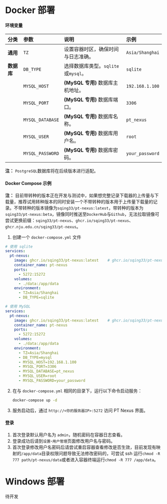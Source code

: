 # Docker 部署

#### 环境变量

| 分类       | 参数             | 说明                                | 示例            |
| :--------- | :--------------- | :---------------------------------- | :-------------- |
| **通用**   | `TZ`             | 设置容器时区，确保时间与日志准确。  | `Asia/Shanghai` |
| **数据库** | `DB_TYPE`        | 选择数据库类型。`sqlite`或`mysql`。 | `sqlite`        |
|            | `MYSQL_HOST`     | **(MySQL 专用)** 数据库主机地址。   | `192.168.1.100` |
|            | `MYSQL_PORT`     | **(MySQL 专用)** 数据库端口。       | `3306`          |
|            | `MYSQL_DATABASE` | **(MySQL 专用)** 数据库名称。       | `pt_nexus`      |
|            | `MYSQL_USER`     | **(MySQL 专用)** 数据库用户名。     | `root`          |
|            | `MYSQL_PASSWORD` | **(MySQL 专用)** 数据库密码。       | `your_password` |

**注：** `PostgreSQL`数据库将在后续版本进行适配。

#### Docker Compose 示例

**注：** 目前带转种的版本正在开发与测试中，如果想完整记录下载器的上传量与下载量，推荐试用转种版本的同时安装一个不带转种的版本用于上传量下载量的记录。不带转种的版本镜像为`sqing33/pt-nexus:latest`，带转种的版本为`sqing33/pt-nexus:beta`，镜像同时推送至`DockerHub`与`Github`，无法拉取镜像可尝试更换前缀：`sqing33/pt-nexus`、`ghcr.io/sqing33/pt-nexus`、`ghcr.nju.edu.cn/sqing33/pt-nexus`。

1.  创建一个 `docker-compose.yml` 文件

```yaml
# 使用 sqlite
services:
  pt-nexus:
	image: ghcr.io/sqing33/pt-nexus:latest    # ghcr.io/sqing33/pt-nexus:beta
	container_name: pt-nexus
	ports:
	  - 5272:15272
	volumes:
	  - ./data:/app/data
	environment:
	  - TZ=Asia/Shanghai
	  - DB_TYPE=sqlite
```

```yaml
# 使用 MySQL
services:
  pt-nexus:
	image: ghcr.io/sqing33/pt-nexus:latest    # ghcr.io/sqing33/pt-nexus:beta
	container_name: pt-nexus
	ports:
	  - 5272:15272
	volumes:
	  - ./data:/app/data
	environment:
	  - TZ=Asia/Shanghai
	  - DB_TYPE=mysql
	  - MYSQL_HOST=192.168.1.100
	  - MYSQL_PORT=3306
	  - MYSQL_DATABASE=pt_nexus
	  - MYSQL_USER=root
	  - MYSQL_PASSWORD=your_password
```

2.  在与 `docker-compose.yml` 相同的目录下，运行以下命令启动服务：
    ```bash
    docker-compose up -d
    ```
3.  服务启动后，通过 `http://<你的服务器IP>:5272` 访问 PT Nexus 界面。

#### 登录

1. 首次登录默认用户名为 `admin`，随机密码在容器日志查看。
2. 登录成功后请到`设置`-`用户管理`页面修改用户名与密码。
3. 首次登录修改用户名密码后请尝试重启容器查看修改是否生效，目前发现有映射的`/app/data`目录权限问题导致无法修改密码的，可尝试 ssh 运行`chmod -R 777 path/pt-nexus/data`或者进入容器终端运行`chmod -R 777 /app/data`。

# Windows 部署

待开发
